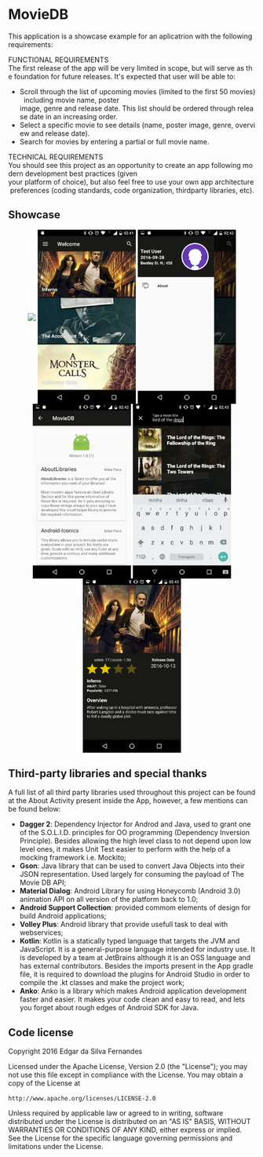 # MovieDB

This application is a showcase example for an aplicatrion with the following requirements:

FUNCTIONAL REQUIREMENTS
The first release of the app will be very limited in scope, but will serve as the foundation for future releases. It's
expected that user will be able to:
 - Scroll through the list of upcoming movies (limited to the first 50 movies) ­ including movie name, poster
image, genre and release date. This list should be ordered through release date in an increasing order.
 - Select a specific movie to see details (name, poster image, genre, overview and release date).
 - Search for movies by entering a partial or full movie name.

TECHNICAL REQUIREMENTS
You should see this project as an opportunity to create an app following modern development best practices (given
your platform of choice), but also feel free to use your own app architecture preferences (coding standards, code
organization, third­party libraries, etc).


Showcase
---

<p align="center">
  <img src="screenshots/demo.gif" align="center" width=200>
  <img src="screenshots/moviedb_ss_01.png" align="center" width=200>
  <img src="screenshots/moviedb_ss_02.png" align="center" width=200>
  <img src="screenshots/moviedb_ss_03.png" align="center" width=200>
  <img src="screenshots/moviedb_ss_04.png" align="center" width=200>
  <img src="screenshots/moviedb_ss_05.png" align="center" width=200>
</p>

Third-party libraries and special thanks
---
A full list of all third party libraries used throughout this project can be found at the About Activity present inside the App, however, a few mentions can be found below:

 - **Dagger 2**: Dependency Injector for Androd and Java, used to grant one of the S.O.L.I.D. principles for OO programming (Dependency Inversion Principle). Besides allowing the high level class to not depend upon low level ones, it makes Unit Test easier to perform with the help of a mocking framework i.e. Mockito;
 - **Gson**: Java library that can be used to convert Java Objects into their JSON representation. Used largely for consuming the payload of The Movie DB API;
 - **Material Dialog**: Android Library for using Honeycomb (Android 3.0) animation API on all version of the platform back to 1.0;
 - **Android Support Collection**: provided commom elements of design for build Android applications;
 - **Volley Plus**: Android library that provide usefull task to deal with webservices;
 - **Kotlin**: Kotlin is a statically typed language that targets the JVM and JavaScript. It is a general-purpose language intended for industry use. It is developed by a team at JetBrains although it is an OSS language and has external contributors. Besides the imports present in the App gradle file, it is required to download the plugins for Android Studio in order to compile the .kt classes and make the project work;
 - **Anko**: Anko is a library which makes Android application development faster and easier. It makes your code clean and easy to read, and lets you forget about rough edges of Android SDK for Java.

 
Code license
---
Copyright 2016 Edgar da Silva Fernandes

Licensed under the Apache License, Version 2.0 (the "License");
you may not use this file except in compliance with the License.
You may obtain a copy of the License at

    http://www.apache.org/licenses/LICENSE-2.0

Unless required by applicable law or agreed to in writing, software
distributed under the License is distributed on an "AS IS" BASIS,
WITHOUT WARRANTIES OR CONDITIONS OF ANY KIND, either express or implied.
See the License for the specific language governing permissions and
limitations under the License.
